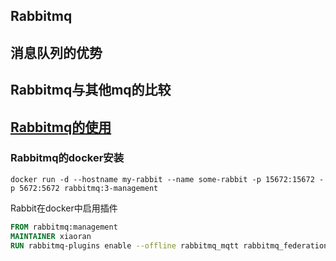 ## **Rabbitmq**

## 消息队列的优势

## Rabbitmq与其他mq的比较

## [Rabbitmq的使用](Rabbitmq的使用.md)

### Rabbitmq的docker安装

```shell
docker run -d --hostname my-rabbit --name some-rabbit -p 15672:15672 -p 5672:5672 rabbitmq:3-management
```

Rabbit在docker中启用插件

```dockerfile
FROM rabbitmq:management
MAINTAINER xiaoran
RUN rabbitmq-plugins enable --offline rabbitmq_mqtt rabbitmq_federation_management rabbitmq_stomp

```

